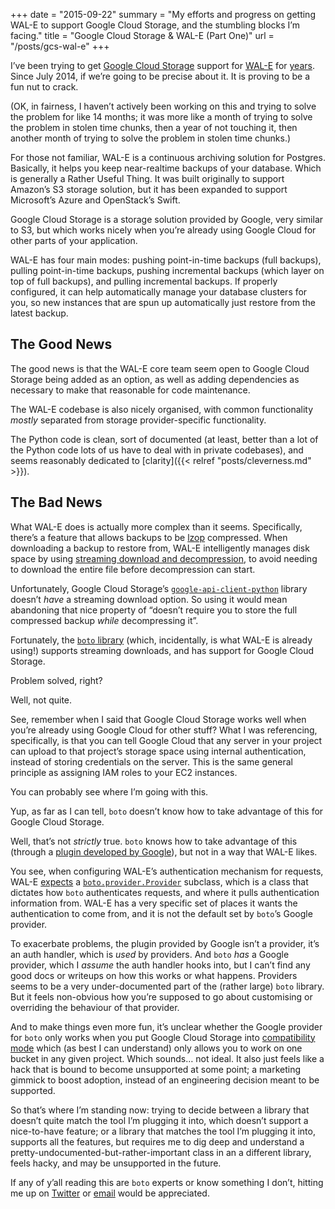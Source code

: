 +++
date = "2015-09-22"
summary = "My efforts and progress on getting WAL-E to support Google Cloud Storage, and the stumbling blocks I’m facing."
title = "Google Cloud Storage & WAL-E (Part One)"
url = "/posts/gcs-wal-e"
+++


I’ve been trying to get [Google Cloud Storage](https://cloud.google.com/storage) support for [WAL-E](https://github.com/wal-e/wal-e) for [years](https://github.com/wal-e/wal-e/issues/122). Since July 2014, if we’re going to be precise about it. It is proving to be a fun nut to crack.

(OK, in fairness, I haven’t actively been working on this and trying to solve the problem for like 14 months; it was more like a month of trying to solve the problem in stolen time chunks, then a year of not touching it, then another month of trying to solve the problem in stolen time chunks.)

For those not familiar, WAL-E is a continuous archiving solution for Postgres. Basically, it helps you keep near-realtime backups of your database. Which is generally a Rather Useful Thing. It was built originally to support Amazon’s S3 storage solution, but it has been expanded to support Microsoft’s Azure and OpenStack’s Swift.

Google Cloud Storage is a storage solution provided by Google, very similar to S3, but which works nicely when you’re already using Google Cloud for other parts of your application.

WAL-E has four main modes: pushing point-in-time backups (full backups), pulling point-in-time backups, pushing incremental backups (which layer on top of full backups), and pulling incremental backups. If properly configured, it can help automatically manage your database clusters for you, so new instances that are spun up automatically just restore from the latest backup.

## The Good News

The good news is that the WAL-E core team seem open to Google Cloud Storage being added as an option, as well as adding dependencies as necessary to make that reasonable for code maintenance.

The WAL-E codebase is also nicely organised, with common functionality _mostly_ separated from storage provider-specific functionality.

The Python code is clean, sort of documented (at least, better than a lot of the Python code lots of us have to deal with in private codebases), and seems reasonably dedicated to [clarity]({{< relref "posts/cleverness.md" >}}).

## The Bad News

What WAL-E does is actually more complex than it seems. Specifically, there’s a feature that allows backups to be [lzop](http://www.lzop.org/) compressed. When downloading a backup to restore from, WAL-E intelligently manages disk space by using [streaming download and decompression](https://github.com/wal-e/wal-e/blob/98b81d0080a772fe26f4bb0e70bed04f9ecdb490/wal_e/blobstore/s3/s3_util.py#L68-L69), to avoid needing to download the entire file before decompression can start.

Unfortunately, Google Cloud Storage’s [`google-api-client-python`](https://github.com/google/google-api-python-client) library doesn’t _have_ a streaming download option. So using it would mean abandoning that nice property of “doesn’t require you to store the full compressed backup _while_ decompressing it”.

Fortunately, the [`boto` library](https://github.com/boto/boto) (which, incidentally, is what WAL-E is already using!) supports streaming downloads, and has support for Google Cloud Storage.

Problem solved, right?

Well, not quite.

See, remember when I said that Google Cloud Storage works well when you’re already using Google Cloud for other stuff? What I was referencing, specifically, is that you can tell Google Cloud that any server in your project can upload to that project’s storage space using internal authentication, instead of storing credentials on the server. This is the same general principle as assigning IAM roles to your EC2 instances.

You can probably see where I’m going with this.

Yup, as far as I can tell, `boto` doesn’t know how to take advantage of this for Google Cloud Storage.

Well, that’s not _strictly_ true. `boto` knows how to take advantage of this (through a [plugin developed by Google](https://github.com/GoogleCloudPlatform/gcs-oauth2-boto-plugin)), but not in a way that WAL-E likes.

You see, when configuring WAL-E’s authentication mechanism for requests, WAL-E [expects](https://github.com/wal-e/wal-e/blob/98b81d0080a772fe26f4bb0e70bed04f9ecdb490/wal_e/blobstore/s3/s3_credentials.py) a [`boto.provider.Provider`](https://github.com/boto/boto/blob/cb8aeec987ddcd5fecd206e38777b9a15cb0bcab/boto/provider.py#L77) subclass, which is a class that dictates how `boto` authenticates requests, and where it pulls authentication information from. WAL-E has a very specific set of places it wants the authentication to come from, and it is not the default set by `boto`’s Google provider.

To exacerbate problems, the plugin provided by Google isn’t a provider, it’s an auth handler, which is _used_ by providers. And `boto` _has_ a Google provider, which I _assume_ the auth handler hooks into, but I can’t find any good docs or writeups on how this works or what happens. Providers seems to be a very under-documented part of the (rather large) `boto` library. But it feels non-obvious how you’re supposed to go about customising or overriding the behaviour of that provider.

And to make things even more fun, it’s unclear whether the Google provider for `boto` only works when you put Google Cloud Storage into [compatibility mode](https://cloud.google.com/storage/docs/migrating#migration-simple) which (as best I can understand) only allows you to work on one bucket in any given project. Which sounds… not ideal. It also just feels like a hack that is bound to become unsupported at some point; a marketing gimmick to boost adoption, instead of an engineering decision meant to be supported.

So that’s where I’m standing now: trying to decide between a library that doesn’t quite match the tool I’m plugging it into, which doesn’t support a nice-to-have feature; or a library that matches the tool I’m plugging it into, supports all the features, but requires me to dig deep and understand a pretty-undocumented-but-rather-important class in an a different library, feels hacky, and may be unsupported in the future.

If any of y’all reading this are `boto` experts or know something I don’t, hitting me up on [Twitter](https://twitter.com/paddycarver) or [email](mailto:paddy+wale@carvers.co) would be appreciated.
